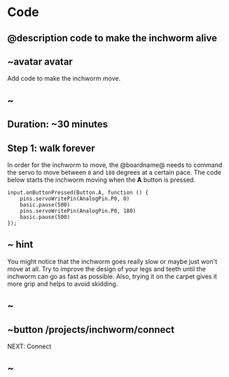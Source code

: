 # Code

## @description code to make the inchworm alive

## ~avatar avatar

Add code to make the inchworm move.

## ~

## Duration: ~30 minutes

## Step 1: walk forever

In order for the inchworm to move, the @boardname@ needs to command the servo to move between ``0`` and ``180`` degrees at a certain pace. The code below starts the inchworm moving when the **A** button is pressed.

```blocks
input.onButtonPressed(Button.A, function () {
    pins.servoWritePin(AnalogPin.P0, 0)
    basic.pause(500)
    pins.servoWritePin(AnalogPin.P0, 180)
    basic.pause(500)
});
```

## ~ hint

You might notice that the inchworm goes really slow or maybe just won't move at all. Try to improve the design of your legs and teeth until the inchworm can go as fast as possible. Also, trying it on the carpet gives it more grip and helps to avoid skidding.

## ~

## ~button /projects/inchworm/connect
NEXT: Connect
## ~